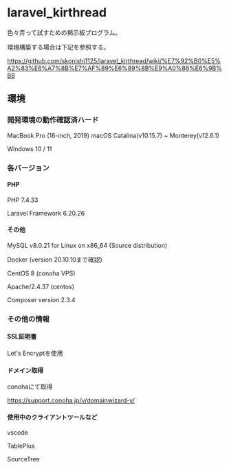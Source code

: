 # laravel_kirthread
色々弄って試すための掲示板プログラム。

環境構築する場合は下記を参照する。

https://github.com/skonishi1125/laravel_kirthread/wiki/%E7%92%B0%E5%A2%83%E6%A7%8B%E7%AF%89%E6%89%8B%E9%A0%86%E6%9B%B8


## 環境
### 開発環境の動作確認済ハード
MacBook Pro (16-inch, 2019) macOS Catalina(v10.15.7) ~ Monterey(v12.6.1)

Windows 10 / 11


### 各バージョン
#### PHP
PHP 7.4.33

Laravel Framework 6.20.26

#### その他
MySQL v8.0.21 for Linux on x86_64 (Source distribution)    

Docker (version 20.10.10まで確認)

CentOS 8 (conoha VPS)

Apache/2.4.37 (centos)

Composer version 2.3.4


### その他の情報
#### SSL証明書
Let's Encryptを使用

#### ドメイン取得
conohaにて取得

https://support.conoha.jp/v/domainwizard-v/

#### 使用中のクライアントツールなど
vscode

TablePlus

SourceTree





